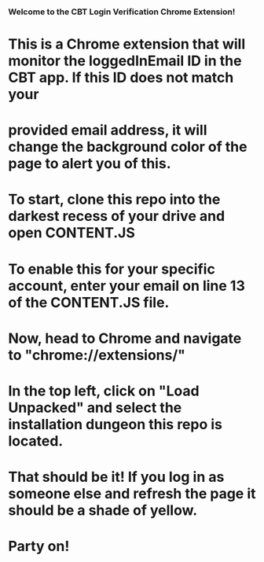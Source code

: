 ### Welcome to the CBT Login Verification Chrome Extension!

# This is a Chrome extension that will monitor the loggedInEmail ID in the CBT app. If this ID does not match your 
# provided email address, it will change the background color of the page to alert you of this. 

# To start, clone this repo into the darkest recess of your drive and open CONTENT.JS

# To enable this for your specific account, enter your email on line 13 of the CONTENT.JS file.

# Now, head to Chrome and navigate to "chrome://extensions/"

# In the top left, click on "Load Unpacked" and select the installation dungeon this repo is located.

# That should be it! If you log in as someone else and refresh the page it should be a shade of yellow.

# Party on!